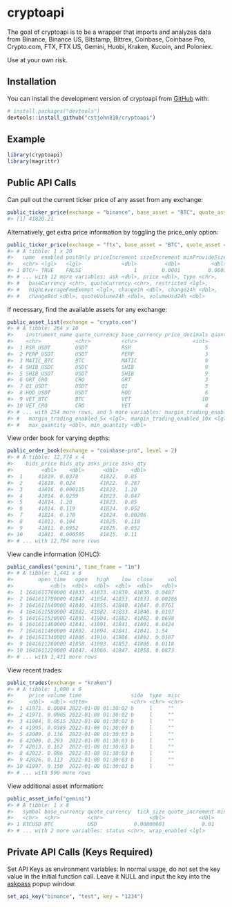 
<!-- README.md is generated from README.Rmd. Please edit that file -->

# cryptoapi

<!-- badges: start -->
<!-- badges: end -->

The goal of cryptoapi is to be a wrapper that imports and analyzes data
from Binance, Binance US, Bitstamp, Bittrex, Coinbase, Coinbase Pro,
Crypto.com, FTX, FTX US, Gemini, Huobi, Kraken, Kucoin, and Poloniex.

Use at your own risk.

## Installation

You can install the development version of cryptoapi from
[GitHub](https://github.com/) with:

``` r
# install.packages("devtools")
devtools::install_github("cstjohn810/cryptoapi")
```

## Example

``` r
library(cryptoapi)
library(magrittr)
```

## Public API Calls

Can pull out the current ticker price of any asset from any exchange:

``` r
public_ticker_price(exchange = "binance", base_asset = "BTC", quote_asset = "USD")
#> [1] 41820.21
```

Alternatively, get extra price information by toggling the price\_only
option:

``` r
public_ticker_price(exchange = "ftx", base_asset = "BTC", quote_asset = "USD", price_only = FALSE)
#> # A tibble: 1 x 20
#>   name  enabled postOnly priceIncrement sizeIncrement minProvideSize  last   bid
#>   <chr> <lgl>   <lgl>             <dbl>         <dbl>          <dbl> <dbl> <dbl>
#> 1 BTC/~ TRUE    FALSE                 1        0.0001         0.0001 41824 41823
#> # ... with 12 more variables: ask <dbl>, price <dbl>, type <chr>,
#> #   baseCurrency <chr>, quoteCurrency <chr>, restricted <lgl>,
#> #   highLeverageFeeExempt <lgl>, change1h <dbl>, change24h <dbl>,
#> #   changeBod <dbl>, quoteVolume24h <dbl>, volumeUsd24h <dbl>
```

If necessary, find the available assets for any exchange:

``` r
public_asset_list(exchange = "crypto.com")
#> # A tibble: 264 x 10
#>    instrument_name quote_currency base_currency price_decimals quantity_decimals
#>    <chr>           <chr>          <chr>                  <int>             <int>
#>  1 RSR_USDT        USDT           RSR                        5                 1
#>  2 PERP_USDT       USDT           PERP                       3                 3
#>  3 MATIC_BTC       BTC            MATIC                      9                 0
#>  4 SHIB_USDC       USDC           SHIB                       9                 0
#>  5 SHIB_USDT       USDT           SHIB                       9                 0
#>  6 GRT_CRO         CRO            GRT                        3                 2
#>  7 QI_USDT         USDT           QI                         5                 1
#>  8 HOD_USDT        USDT           HOD                        6                 0
#>  9 VET_BTC         BTC            VET                       10                 0
#> 10 VET_CRO         CRO            VET                        4                 0
#> # ... with 254 more rows, and 5 more variables: margin_trading_enabled <lgl>,
#> #   margin_trading_enabled_5x <lgl>, margin_trading_enabled_10x <lgl>,
#> #   max_quantity <dbl>, min_quantity <dbl>
```

View order book for varying depths:

``` r
public_order_book(exchange = "coinbase-pro", level = 2)
#> # A tibble: 12,774 x 4
#>    bids_price bids_qty asks_price asks_qty
#>         <dbl>    <dbl>      <dbl>    <dbl>
#>  1     41819. 0.0378       41822.  0.05   
#>  2     41819. 0.024        41822.  0.287  
#>  3     41816. 0.000115     41822.  1.20   
#>  4     41814. 0.0259       41823.  0.047  
#>  5     41814. 1.20         41823.  0.05   
#>  6     41814. 0.119        41824.  0.052  
#>  7     41814. 0.170        41824.  0.00206
#>  8     41811. 0.104        41825.  0.118  
#>  9     41811. 0.0952       41825.  0.052  
#> 10     41811. 0.000595     41825.  0.11   
#> # ... with 12,764 more rows
```

View candle information (OHLC):

``` r
public_candles("gemini", time_frame = "1m")
#> # A tibble: 1,441 x 6
#>        open_time   open   high    low  close     vol
#>            <dbl>  <dbl>  <dbl>  <dbl>  <dbl>   <dbl>
#>  1 1641611760000 41833. 41833. 41830. 41830. 0.0487 
#>  2 1641611700000 41847. 41854. 41833. 41833. 0.00286
#>  3 1641611640000 41840. 41855. 41840. 41847. 0.0761 
#>  4 1641611580000 41882. 41882. 41833. 41840. 0.0197 
#>  5 1641611520000 41891. 41904. 41882. 41882. 0.0698 
#>  6 1641611460000 41841. 41891. 41841. 41891. 0.0424 
#>  7 1641611400000 41892. 41894. 41841. 41841. 1.54   
#>  8 1641611340000 41886. 41910. 41886. 41892. 0.0187 
#>  9 1641611280000 41858. 41893. 41852. 41886. 0.0118 
#> 10 1641611220000 41847. 41866. 41847. 41858. 0.0873 
#> # ... with 1,431 more rows
```

View recent trades:

``` r
public_trades(exchange = "kraken")
#> # A tibble: 1,000 x 6
#>     price volume time                side  type  misc 
#>     <dbl>  <dbl> <dttm>              <chr> <chr> <chr>
#>  1 41971. 0.0004 2022-01-08 01:30:02 b     l     ""   
#>  2 41971. 0.0005 2022-01-08 01:30:02 b     l     ""   
#>  3 41984. 0.0515 2022-01-08 01:30:02 b     l     ""   
#>  4 41995. 0.0385 2022-01-08 01:30:03 b     l     ""   
#>  5 42009. 0.136  2022-01-08 01:30:03 b     l     ""   
#>  6 42009. 0.293  2022-01-08 01:30:03 b     l     ""   
#>  7 42013. 0.162  2022-01-08 01:30:03 b     l     ""   
#>  8 42022. 0.086  2022-01-08 01:30:03 b     l     ""   
#>  9 42026. 0.113  2022-01-08 01:30:03 b     l     ""   
#> 10 41997. 0.150  2022-01-08 01:30:03 b     l     ""   
#> # ... with 990 more rows
```

View additional asset information:

``` r
public_asset_info("gemini")
#> # A tibble: 1 x 8
#>   symbol base_currency quote_currency  tick_size quote_increment min_order_size
#>   <chr>  <chr>         <chr>               <dbl>           <dbl>          <dbl>
#> 1 BTCUSD BTC           USD            0.00000001            0.01        0.00001
#> # ... with 2 more variables: status <chr>, wrap_enabled <lgl>
```

## Private API Calls (Keys Required)

Set API Keys as environment variables: In normal usage, do not set the
key value in the initial function call. Leave it NULL and input the key
into the [askpass](https://rdrr.io/cran/askpass/man/askpass.html) popup
window.

``` r
set_api_key("binance", "test", key = "1234")
```
